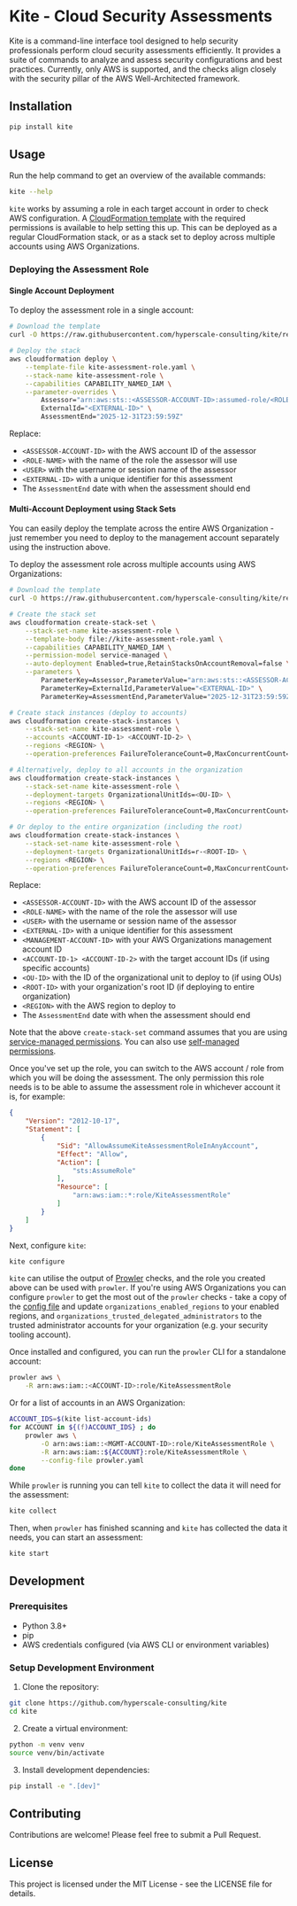 # Kite - Cloud Security Assessments

Kite is a command-line interface tool designed to help security professionals perform cloud security assessments efficiently. It provides a suite of commands to analyze and assess security configurations and best practices. Currently, only AWS is supported, and the checks align closely with the security pillar of the AWS Well-Architected framework.


## Installation

```bash
pip install kite
```

## Usage

Run the help command to get an overview of the available commands:

```bash
kite --help
```

`kite` works by assuming a role in each target account in order to check AWS configuration. A [CloudFormation template](https://raw.githubusercontent.com/hyperscale-consulting/kite/refs/heads/main/permissions/kite-assessment-role.yaml) with the required permissions is available to help setting this up. This can be deployed as a regular CloudFormation stack, or as a stack set to deploy across multiple accounts using AWS Organizations.

### Deploying the Assessment Role

#### Single Account Deployment

To deploy the assessment role in a single account:

```bash
# Download the template
curl -O https://raw.githubusercontent.com/hyperscale-consulting/kite/refs/heads/main/permissions/kite-assessment-role.yaml

# Deploy the stack
aws cloudformation deploy \
    --template-file kite-assessment-role.yaml \
    --stack-name kite-assessment-role \
    --capabilities CAPABILITY_NAMED_IAM \
    --parameter-overrides \
        Assessor="arn:aws:sts::<ASSESSOR-ACCOUNT-ID>:assumed-role/<ROLE-NAME>/<USER>" \
        ExternalId="<EXTERNAL-ID>" \
        AssessmentEnd="2025-12-31T23:59:59Z"
```

Replace:
- `<ASSESSOR-ACCOUNT-ID>` with the AWS account ID of the assessor
- `<ROLE-NAME>` with the name of the role the assessor will use
- `<USER>` with the username or session name of the assessor
- `<EXTERNAL-ID>` with a unique identifier for this assessment
- The `AssessmentEnd` date with when the assessment should end

#### Multi-Account Deployment using Stack Sets

You can easily deploy the template across the entire AWS Organization - just remember you need to deploy to the management account separately using the instruction above.

To deploy the assessment role across multiple accounts using AWS Organizations:

```bash
# Download the template
curl -O https://raw.githubusercontent.com/hyperscale-consulting/kite/refs/heads/main/permissions/kite-assessment-role.yaml

# Create the stack set
aws cloudformation create-stack-set \
    --stack-set-name kite-assessment-role \
    --template-body file://kite-assessment-role.yaml \
    --capabilities CAPABILITY_NAMED_IAM \
    --permission-model service-managed \
    --auto-deployment Enabled=true,RetainStacksOnAccountRemoval=false \
    --parameters \
        ParameterKey=Assessor,ParameterValue="arn:aws:sts::<ASSESSOR-ACCOUNT-ID>:assumed-role/<ROLE-NAME>/<USER>" \
        ParameterKey=ExternalId,ParameterValue="<EXTERNAL-ID>" \
        ParameterKey=AssessmentEnd,ParameterValue="2025-12-31T23:59:59Z"

# Create stack instances (deploy to accounts)
aws cloudformation create-stack-instances \
    --stack-set-name kite-assessment-role \
    --accounts <ACCOUNT-ID-1> <ACCOUNT-ID-2> \
    --regions <REGION> \
    --operation-preferences FailureToleranceCount=0,MaxConcurrentCount=1

# Alternatively, deploy to all accounts in the organization
aws cloudformation create-stack-instances \
    --stack-set-name kite-assessment-role \
    --deployment-targets OrganizationalUnitIds=<OU-ID> \
    --regions <REGION> \
    --operation-preferences FailureToleranceCount=0,MaxConcurrentCount=1

# Or deploy to the entire organization (including the root)
aws cloudformation create-stack-instances \
    --stack-set-name kite-assessment-role \
    --deployment-targets OrganizationalUnitIds=r-<ROOT-ID> \
    --regions <REGION> \
    --operation-preferences FailureToleranceCount=0,MaxConcurrentCount=1
```

Replace:
- `<ASSESSOR-ACCOUNT-ID>` with the AWS account ID of the assessor
- `<ROLE-NAME>` with the name of the role the assessor will use
- `<USER>` with the username or session name of the assessor
- `<EXTERNAL-ID>` with a unique identifier for this assessment
- `<MANAGEMENT-ACCOUNT-ID>` with your AWS Organizations management account ID
- `<ACCOUNT-ID-1> <ACCOUNT-ID-2>` with the target account IDs (if using specific accounts)
- `<OU-ID>` with the ID of the organizational unit to deploy to (if using OUs)
- `<ROOT-ID>` with your organization's root ID (if deploying to entire organization)
- `<REGION>` with the AWS region to deploy to
- The `AssessmentEnd` date with when the assessment should end

Note that the above `create-stack-set` command assumes that you are using [service-managed permissions](https://docs.aws.amazon.com/AWSCloudFormation/latest/UserGuide/stacksets-orgs-activate-trusted-access.html). You can also use [self-managed permissions](https://docs.aws.amazon.com/AWSCloudFormation/latest/UserGuide/stacksets-prereqs-self-managed.html).

Once you've set up the role, you can switch to the AWS account / role from which you will be doing the assessment. The only permission this role needs is to be able to assume the assessment role in whichever account it is, for example:

```json
{
    "Version": "2012-10-17",
    "Statement": [
        {
            "Sid": "AllowAssumeKiteAssessmentRoleInAnyAccount",
            "Effect": "Allow",
            "Action": [
                "sts:AssumeRole"
            ],
            "Resource": [
                "arn:aws:iam::*:role/KiteAssessmentRole"
            ]
        }
    ]
}
```

Next, configure `kite`:

```bash
kite configure
```

`kite` can utilise the output of [Prowler](https://github.com/prowler-cloud/prowler) checks, and the role you created above can be used with `prowler`. If you're using AWS Organizations you can configure `prowler` to get the most out of the `prowler` checks - take a copy of the [config file](https://raw.githubusercontent.com/prowler-cloud/prowler/refs/heads/master/prowler/config/config.yaml) and update `organizations_enabled_regions` to your enabled regions, and `organizations_trusted_delegated_administrators` to the trusted administrator accounts for your organization (e.g. your security tooling account).

Once installed and configured, you can run the `prowler` CLI for a standalone account:

```zsh
prowler aws \
    -R arn:aws:iam::<ACCOUNT-ID>:role/KiteAssessmentRole
```

Or for a list of accounts in an AWS Organization:

```zsh
ACCOUNT_IDS=$(kite list-account-ids)
for ACCOUNT in ${(f)ACCOUNT_IDS} ; do
    prowler aws \
        -O arn:aws:iam::<MGMT-ACCOUNT-ID>:role/KiteAssessmentRole \
        -R arn:aws:iam::${ACCOUNT}:role/KiteAssessmentRole \
        --config-file prowler.yaml
done
```

While `prowler` is running you can tell `kite` to collect the data it will need for the assessment:

```bash
kite collect
```

Then, when `prowler` has finished scanning and `kite` has collected the data it needs, you can start an assessment:

```bash
kite start
```

## Development

### Prerequisites

- Python 3.8+
- pip
- AWS credentials configured (via AWS CLI or environment variables)

### Setup Development Environment

1. Clone the repository:
```bash
git clone https://github.com/hyperscale-consulting/kite
cd kite
```

2. Create a virtual environment:
```bash
python -m venv venv
source venv/bin/activate
```

3. Install development dependencies:
```bash
pip install -e ".[dev]"
```

## Contributing

Contributions are welcome! Please feel free to submit a Pull Request.

## License

This project is licensed under the MIT License - see the LICENSE file for details.

